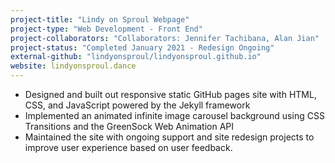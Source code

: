 ```yaml
---
project-title: "Lindy on Sproul Webpage"
project-type: "Web Development - Front End"
project-collaborators: "Collaborators: Jennifer Tachibana, Alan Jian"
project-status: "Completed January 2021 - Redesign Ongoing"
external-github: "lindyonsproul/lindyonsproul.github.io"
website: lindyonsproul.dance
---
```

* Designed and built out responsive static GitHub pages site with HTML, CSS, and JavaScript powered by the Jekyll framework
* Implemented an animated infinite image carousel background using CSS Transitions and the GreenSock Web Animation API
* Maintained the site with ongoing support and site redesign projects to improve user experience based on user feedback.
